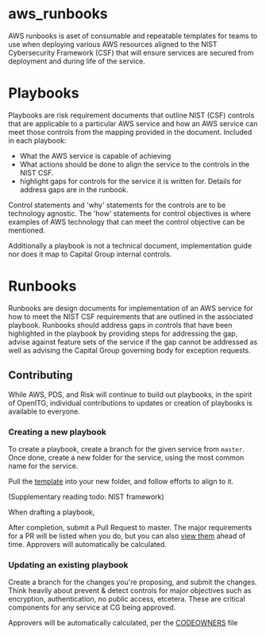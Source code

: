 # aws_runbooks
AWS runbooks is aset of consumable and repeatable templates for teams to use when deploying various AWS resources aligned to the NIST Cybersecurity Framework (CSF) that will ensure services are secured from deployment and during life of the service.

# Playbooks
Playbooks are risk requirement documents that outline NIST (CSF) controls that are applicable to a particular AWS service and how an AWS service can meet those controls from the mapping provided in the document. Included in each playbook:

 - What the AWS service is capable of achieving
 - What actions should be done to align the service to the controls in the NIST CSF. 
 - highlight gaps for controls for the service it is written for. Details for address gaps are in the runbook. 
 
Control statements and 'why' statements for the controls are to be technology agnostic. The 'how' statements for control objectives is where examples of AWS technology that can meet the control objective can be mentioned. 

Additionally a playbook is not a technical document, implementation guide nor does it map to Capital Group internal controls.   

# Runbooks
Runbooks are design documents for implementation of an AWS service for how to meet the NIST CSF requirements that are outlined in the associated playbook. Runbooks should address gaps in controls that have been highlighted in the playbook by providing steps for addressing the gap, advise against feature sets of the service if the gap cannot be addressed as well as advising the Capital Group governing body for exception requests. 

## Contributing
While AWS, PDS, and Risk will continue to build out playbooks, in the spirit of OpenITG, individual contributions to updates or creation of playbooks is available to everyone. 

### Creating a new playbook
To create a playbook, create a branch for the given service from `master`. Once done, create a new folder for the service, using the most common name for the service. 

Pull the [template](/template/PLAYBOOK.md) into your new folder, and follow efforts to align to it.

(Supplementary reading todo: NIST framework)

When drafting a playbook, 

After completion, submit a Pull Request to master. The major requirements for a PR will be listed when you do, but you can also [view them](/PULL_REQUEST_TEMPLATE.md) ahead of time. Approvers will automatically be calculated. 

### Updating an existing playbook
Create a branch for the changes you're proposing, and submit the changes. Think heavily about prevent & detect controls for major objectives such as encryption, authentication, no public access, etcetera. These are critical components for any service at CG being approved. 

Approvers will be automatically calculated, per the [CODEOWNERS](/CODEOWNERS) file

